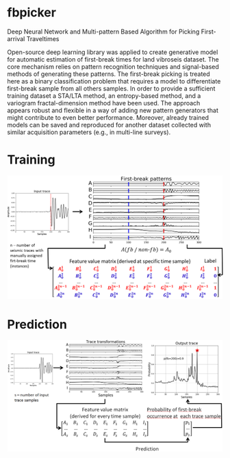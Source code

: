 # fbpicker
Deep Neural Network and Multi-pattern Based Algorithm for Picking First-arrival Traveltimes

Open-source deep learning library was applied to create generative model for automatic estimation of first-break times for land vibroseis dataset. The core mechanism relies on pattern recognition techniques and signal-based methods of generating these patterns. The first-break picking is treated here as a binary classification problem that requires a model to differentiate first-break sample from all others samples. In order to provide a sufficient training dataset  a STA/LTA method, an entropy-based method, and a variogram fractal-dimension method have been used. The approach appears robust and flexible in a way of adding new pattern generators that might contribute to even better performance.
Moreover, already trained models can be saved and reproduced for another dataset collected with similar acquisition parameters (e.g., in multi-line surveys).

# Training
![Training](./images/training.png "Training")

# Prediction
![Prediction](./images/prediction.png "Prediction")

